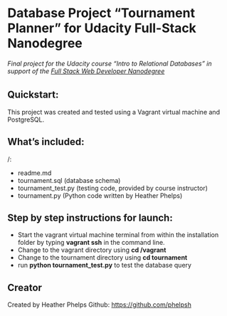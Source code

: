 # Database Project “Tournament Planner” for Udacity Full-Stack Nanodegree

###### Final project for the Udacity course “Intro to Relational Databases” in support of the [Full Stack Web Developer Nanodegree](https://www.udacity.com/course/full-stack-web-developer-nanodegree--nd004)

## Quickstart:

This project was created and tested using a Vagrant virtual machine and PostgreSQL.

## What’s included:

/:
   - readme.md 
   - tournament.sql (database schema)
   - tournament_test.py (testing code, provided by course instructor)
   - tournament.py (Python code written by Heather Phelps)
 
  
## Step by step instructions for launch:

* Start the vagrant virtual machine terminal from within the installation folder by typing **vagrant ssh** in the command line.
* Change to the vagrant directory using **cd /vagrant**
* Change to the tournament directory using **cd tournament** 
* run **python tournament_test.py** to test the database query

## Creator

Created by Heather Phelps
Github: https://github.com/phelpsh

